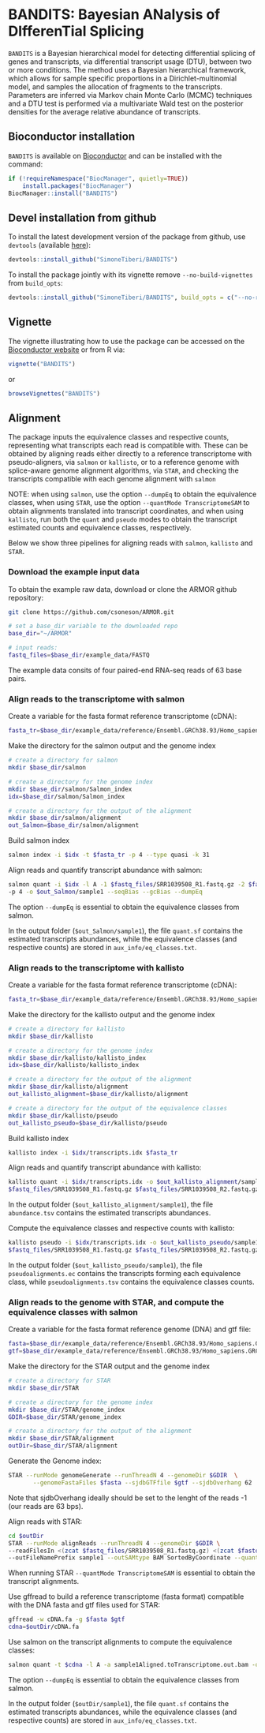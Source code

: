 # BANDITS: Bayesian ANalysis of DIfferenTial Splicing
`BANDITS` is a Bayesian hierarchical model for detecting differential splicing of genes and transcripts,
via differential transcript usage (DTU), 
between two or more conditions.
The method uses a Bayesian hierarchical framework, which allows for sample specific proportions
in a Dirichlet-multinomial model, and samples the allocation of fragments to the transcripts.
Parameters are inferred via Markov chain Monte Carlo (MCMC) techniques and a DTU test is performed 
via a multivariate Wald test on the posterior densities for the average relative abundance of transcripts.

## Bioconductor installation 
`BANDITS` is available on [Bioconductor](https://bioconductor.org/packages/BANDITS) and can be installed with the command:
``` r
if (!requireNamespace("BiocManager", quietly=TRUE))
    install.packages("BiocManager")
BiocManager::install("BANDITS")
```

## Devel installation from github
To install the latest development version of the package from github, use `devtools` (available [here](https://github.com/hadley/devtools)):
``` r
devtools::install_github("SimoneTiberi/BANDITS")
```

To install the package jointly with its vignette remove `--no-build-vignettes` from `build_opts`:
``` r
devtools::install_github("SimoneTiberi/BANDITS", build_opts = c("--no-resave-data", "--no-manual"))
```

## Vignette
The vignette illustrating how to use the package can be accessed on the 
[Bioconductor website](https://www.bioconductor.org/packages/release/bioc/vignettes/BANDITS/inst/doc/BANDITS.pdf)
or from R via:
``` r
vignette("BANDITS")
```
or
``` r
browseVignettes("BANDITS")
```

## Alignment
The package inputs the equivalence classes and respective counts, representing what transcripts each read is compatible with.
These can be obtained by aligning reads either directly to a reference transcriptome with pseudo-aligners, via `salmon` or `kallisto`, or to a reference genome with splice-aware genome alignment algorithms, via `STAR`, and checking the transcripts compatible with each genome alignment with `salmon`

NOTE: when using `salmon`, use the option `--dumpEq` to obtain the equivalence classes, when using `STAR`, use the option `--quantMode TranscriptomeSAM` to obtain alignments translated into transcript coordinates, and when using `kallisto`, run both the `quant` and `pseudo` modes to obtain the transcript estimated counts and equivalence classes, respectively.

Below we show three pipelines for aligning reads with `salmon`, `kallisto` and `STAR`.

### Download the example input data
To obtain the example raw data, download or clone the ARMOR github repository:
``` bash
git clone https://github.com/csoneson/ARMOR.git

# set a base_dir variable to the downloaded repo
base_dir="~/ARMOR"

# input reads:
fastq_files=$base_dir/example_data/FASTQ
```

The example data consits of four paired-end RNA-seq reads of 63 base pairs.

### Align reads to the transcriptome with salmon
Create a variable for the fasta format reference transcriptome (cDNA):
``` bash
fasta_tr=$base_dir/example_data/reference/Ensembl.GRCh38.93/Homo_sapiens.GRCh38.cdna.all.1.1.10M.fa.gz
```

Make the directory for the salmon output and the genome index
``` bash
# create a directory for salmon
mkdir $base_dir/salmon

# create a directory for the genome index
mkdir $base_dir/salmon/Salmon_index
idx=$base_dir/salmon/Salmon_index

# create a directory for the output of the alignment
mkdir $base_dir/salmon/alignment
out_Salmon=$base_dir/salmon/alignment
```

Build salmon index
``` bash
salmon index -i $idx -t $fasta_tr -p 4 --type quasi -k 31
```

Align reads and quantify transcript abundance with salmon:
``` bash
salmon quant -i $idx -l A -1 $fastq_files/SRR1039508_R1.fastq.gz -2 $fastq_files/SRR1039508_R2.fastq.gz \
-p 4 -o $out_Salmon/sample1 --seqBias --gcBias --dumpEq
```
The option `--dumpEq` is essential to obtain the equivalence classes from salmon.

In the output folder (`$out_Salmon/sample1`), the file `quant.sf` contains the estimated transcripts abundances, while the equivalence classes (and respective counts) are stored in `aux_info/eq_classes.txt`.

### Align reads to the transcriptome with kallisto
Create a variable for the fasta format reference transcriptome (cDNA):
``` bash
fasta_tr=$base_dir/example_data/reference/Ensembl.GRCh38.93/Homo_sapiens.GRCh38.cdna.all.1.1.10M.fa.gz
```

Make the directory for the kallisto output and the genome index
``` bash
# create a directory for kallisto
mkdir $base_dir/kallisto

# create a directory for the genome index
mkdir $base_dir/kallisto/kallisto_index
idx=$base_dir/kallisto/kallisto_index

# create a directory for the output of the alignment
mkdir $base_dir/kallisto/alignment
out_kallisto_alignment=$base_dir/kallisto/alignment

# create a directory for the output of the equivalence classes
mkdir $base_dir/kallisto/pseudo
out_kallisto_pseudo=$base_dir/kallisto/pseudo
```

Build kallisto index
``` bash
kallisto index -i $idx/transcripts.idx $fasta_tr
```

Align reads and quantify transcript abundance with kallisto:
``` bash
kallisto quant -i $idx/transcripts.idx -o $out_kallisto_alignment/sample1 --bias --threads 4 \
$fastq_files/SRR1039508_R1.fastq.gz $fastq_files/SRR1039508_R2.fastq.gz 
```

In the output folder (`$out_kallisto_alignment/sample1`), the file `abundance.tsv` contains the estimated transcripts abundances.

Compute the equivalence classes and respective counts with kallisto:
``` bash
kallisto pseudo -i $idx/transcripts.idx -o $out_kallisto_pseudo/sample1  \
$fastq_files/SRR1039508_R1.fastq.gz $fastq_files/SRR1039508_R2.fastq.gz 
```

In the output folder (`$out_kallisto_pseudo/sample1`), the file `pseudoalignments.ec` contains the transcripts forming each equivalence class, while `pseudoalignments.tsv` contains the equivalence classes counts.

### Align reads to the genome with STAR, and compute the equivalence classes with salmon
Create a variable for the fasta format reference genome (DNA) and gtf file:
``` bash
fasta=$base_dir/example_data/reference/Ensembl.GRCh38.93/Homo_sapiens.GRCh38.dna.chromosome.1.1.10M.fa
gtf=$base_dir/example_data/reference/Ensembl.GRCh38.93/Homo_sapiens.GRCh38.93.1.1.10M.gtf
```

Make the directory for the STAR output and the genome index
``` bash
# create a directory for STAR
mkdir $base_dir/STAR

# create a directory for the genome index
mkdir $base_dir/STAR/genome_index
GDIR=$base_dir/STAR/genome_index

# create a directory for the output of the alignment
mkdir $base_dir/STAR/alignment
outDir=$base_dir/STAR/alignment
```

Generate the Genome index:
``` bash
STAR --runMode genomeGenerate --runThreadN 4 --genomeDir $GDIR  \
	   --genomeFastaFiles $fasta --sjdbGTFfile $gtf --sjdbOverhang 62
```
Note that sjdbOverhang ideally should be set to the lenght of the reads -1 (our reads are 63 bps).

Align reads with STAR:
``` bash
cd $outDir
STAR --runMode alignReads --runThreadN 4 --genomeDir $GDIR \
--readFilesIn <(zcat $fastq_files/SRR1039508_R1.fastq.gz) <(zcat $fastq_files/SRR1039508_R2.fastq.gz) \
--outFileNamePrefix sample1 --outSAMtype BAM SortedByCoordinate --quantMode TranscriptomeSAM
```
When running STAR `--quantMode TranscriptomeSAM` is essential to obtain the transcript alignments.

Use gffread to build a reference transcriptome (fasta format) compatible with the DNA fasta and gtf files used for STAR:
``` bash
gffread -w cDNA.fa -g $fasta $gtf
cdna=$outDir/cDNA.fa
```

Use salmon on the transcript alignments to compute the equivalence classes:
``` bash
salmon quant -t $cdna -l A -a sample1Aligned.toTranscriptome.out.bam -o sample1 -p 4 --dumpEq
```
The option `--dumpEq` is essential to obtain the equivalence classes from salmon.

In the output folder (`$outDir/sample1`), the file `quant.sf` contains the estimated transcripts abundances, while the equivalence classes (and respective counts) are stored in `aux_info/eq_classes.txt`.
